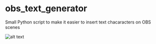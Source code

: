 # obs_text_generator
Small Python script to make it easier to insert text chacaracters on OBS scenes

![alt text](https://github.com/fpoletto/obs_text_generator/blob/master/ezgif-4-1c37a262e6e7.gif?raw=true)
